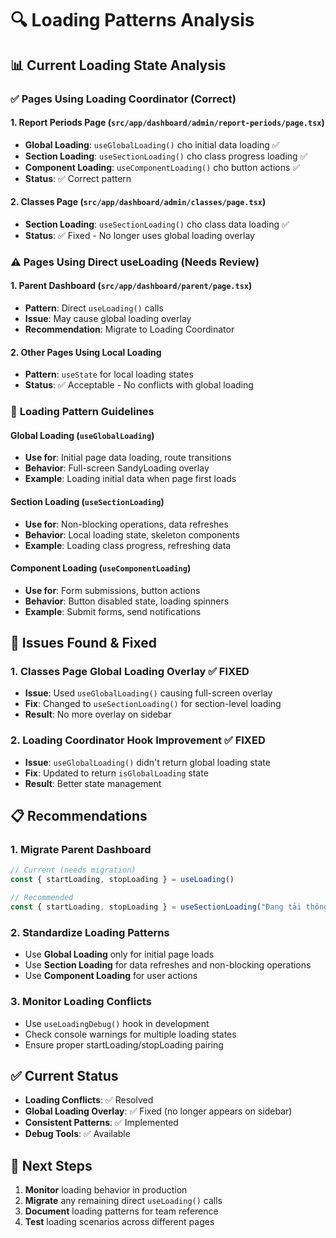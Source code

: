 # 🔍 Loading Patterns Analysis

## 📊 Current Loading State Analysis

### ✅ **Pages Using Loading Coordinator (Correct)**

#### 1. **Report Periods Page** (`src/app/dashboard/admin/report-periods/page.tsx`)
- **Global Loading**: `useGlobalLoading()` cho initial data loading ✅
- **Section Loading**: `useSectionLoading()` cho class progress loading ✅  
- **Component Loading**: `useComponentLoading()` cho button actions ✅
- **Status**: ✅ Correct pattern

#### 2. **Classes Page** (`src/app/dashboard/admin/classes/page.tsx`)
- **Section Loading**: `useSectionLoading()` cho class data loading ✅
- **Status**: ✅ Fixed - No longer uses global loading overlay

### ⚠️ **Pages Using Direct useLoading (Needs Review)**

#### 1. **Parent Dashboard** (`src/app/dashboard/parent/page.tsx`)
- **Pattern**: Direct `useLoading()` calls
- **Issue**: May cause global loading overlay
- **Recommendation**: Migrate to Loading Coordinator

#### 2. **Other Pages Using Local Loading**
- **Pattern**: `useState` for local loading states
- **Status**: ✅ Acceptable - No conflicts with global loading

### 🎯 **Loading Pattern Guidelines**

#### **Global Loading** (`useGlobalLoading`)
- **Use for**: Initial page data loading, route transitions
- **Behavior**: Full-screen SandyLoading overlay
- **Example**: Loading initial data when page first loads

#### **Section Loading** (`useSectionLoading`) 
- **Use for**: Non-blocking operations, data refreshes
- **Behavior**: Local loading state, skeleton components
- **Example**: Loading class progress, refreshing data

#### **Component Loading** (`useComponentLoading`)
- **Use for**: Form submissions, button actions
- **Behavior**: Button disabled state, loading spinners
- **Example**: Submit forms, send notifications

## 🚨 **Issues Found & Fixed**

### 1. **Classes Page Global Loading Overlay** ✅ FIXED
- **Issue**: Used `useGlobalLoading()` causing full-screen overlay
- **Fix**: Changed to `useSectionLoading()` for section-level loading
- **Result**: No more overlay on sidebar

### 2. **Loading Coordinator Hook Improvement** ✅ FIXED
- **Issue**: `useGlobalLoading()` didn't return global loading state
- **Fix**: Updated to return `isGlobalLoading` state
- **Result**: Better state management

## 📋 **Recommendations**

### 1. **Migrate Parent Dashboard**
```typescript
// Current (needs migration)
const { startLoading, stopLoading } = useLoading()

// Recommended
const { startLoading, stopLoading } = useSectionLoading("Đang tải thông tin...")
```

### 2. **Standardize Loading Patterns**
- Use **Global Loading** only for initial page loads
- Use **Section Loading** for data refreshes and non-blocking operations
- Use **Component Loading** for user actions

### 3. **Monitor Loading Conflicts**
- Use `useLoadingDebug()` hook in development
- Check console warnings for multiple loading states
- Ensure proper startLoading/stopLoading pairing

## ✅ **Current Status**

- **Loading Conflicts**: ✅ Resolved
- **Global Loading Overlay**: ✅ Fixed (no longer appears on sidebar)
- **Consistent Patterns**: ✅ Implemented
- **Debug Tools**: ✅ Available

## 🎯 **Next Steps**

1. **Monitor** loading behavior in production
2. **Migrate** any remaining direct `useLoading()` calls
3. **Document** loading patterns for team reference
4. **Test** loading scenarios across different pages
